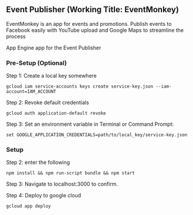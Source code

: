 ## Event Publisher (Working Title: EventMonkey)

EventMonkey is an app for events and promotions. Publish events to Facebook easily with YouTube upload and Google Maps to streamline the process

App Engine app for the Event Publisher

### Pre-Setup (Optional)

Step 1: Create a local key somewhere

    gcloud iam service-accounts keys create service-key.json --iam-account=IAM_ACCOUNT

Step 2: Revoke default credentials

    gcloud auth application-default revoke

Step 3: Set an environment variable in Terminal or Command Prompt:

    set GOOGLE_APPLICATION_CREDENTIALS=path/to/local_key/service-key.json

### Setup

Step 2: enter the following

    npm install && npm run-script bundle && npm start

Step 3: Navigate to localhost:3000 to confirm.

Step 4: Deploy to google cloud 

    gcloud app deploy
